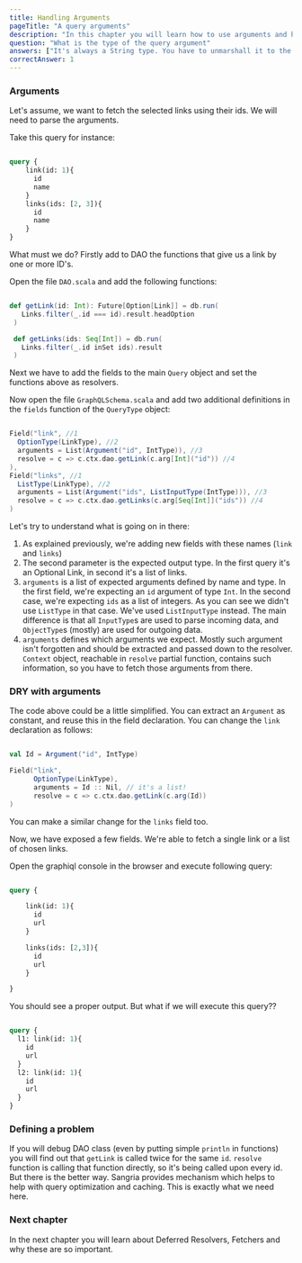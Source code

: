 ```yaml
---
title: Handling Arguments
pageTitle: "A query arguments"
description: "In this chapter you will learn how to use arguments and how to handle them and pass them to the business logic."
question: "What is the type of the query argument"
answers: ["It's always a String type. You have to unmarshall it to the type you need", "You can define the type of the argument in the schema.", "It's one of the basic types.", "Only numbers."]
correctAnswer: 1
---
```



### Arguments

Let's assume, we want to fetch the selected links using their ids. We will need to parse the arguments.

Take this query for instance:

```graphql

query {
    link(id: 1){
      id
      name
    }
    links(ids: [2, 3]){
      id
      name
    }  
}
```

What must we do? Firstly add to DAO the functions that give us a link by one or more ID's.

<Instruction>

Open the file `DAO.scala` and add the following functions:

```scala

def getLink(id: Int): Future[Option[Link]] = db.run(
   Links.filter(_.id === id).result.headOption
 )

 def getLinks(ids: Seq[Int]) = db.run(
   Links.filter(_.id inSet ids).result
 )
```

</Instruction>

Next we have to add the fields to the main `Query` object and set the functions above as resolvers.

<Instruction>

Now open the file `GraphQLSchema.scala` and add two additional definitions in the `fields` function of the `QueryType` object:

```scala

Field("link", //1
  OptionType(LinkType), //2
  arguments = List(Argument("id", IntType)), //3
  resolve = c => c.ctx.dao.getLink(c.arg[Int]("id")) //4
),
Field("links", //1
  ListType(LinkType), //2
  arguments = List(Argument("ids", ListInputType(IntType))), //3
  resolve = c => c.ctx.dao.getLinks(c.arg[Seq[Int]]("ids")) //4
)

```

</Instruction>

Let's try to understand what is going on in there:

1. As explained previously, we're adding new fields with these names (`link` and `links`)
1. The second parameter is the expected output type. In the first query it's an Optional Link, in second it's a list of links.
1. `arguments` is a list of expected arguments defined by name and type. In the first field, we're expecting an `id` argument of type `Int`. In the second case, we're expecting `ids` as a list of integers. As you can see we didn't use `ListType` in that case. We've used `ListInputType` instead. The main difference is that all `InputType`s are used to parse incoming data, and `ObjectType`s (mostly) are used for outgoing data.
1. `arguments` defines which arguments we expect. Mostly such argument isn't forgotten and should be extracted and passed down to the resolver. `Context` object, reachable in `resolve` partial function, contains such information, so you have to fetch those arguments from there.

### DRY with arguments

The code above could be a little simplified. You can extract an `Argument` as constant, and reuse this in the field declaration. You can change the `link` declaration as follows:

```scala

val Id = Argument("id", IntType)

Field("link",
      OptionType(LinkType),
      arguments = Id :: Nil, // it's a list!
      resolve = c => c.ctx.dao.getLink(c.arg(Id))
)
```
You can make a similar change for the `links` field too.

Now, we have exposed a few fields. We're able to fetch a single link or a list of chosen links.

<Instruction>

Open the graphiql console in the browser and execute following query:

```graphql

query {

    link(id: 1){
      id
      url
    }

    links(ids: [2,3]){
      id
      url
    }

}
```

</Instruction>

You should see a proper output. But what if we will execute this query??

```graphql

query {
  l1: link(id: 1){
    id
    url
  }
  l2: link(id: 1){
    id
    url
  }
}
```

### Defining a problem

If you will debug DAO class (even by putting simple `println` in functions) you will find out that `getLink` is called twice for the same `id`. `resolve` function is calling that function directly, so it's being called upon every id. But there is the better way. Sangria provides mechanism which helps to help with query optimization and caching. This is exactly what we need here.


### Next chapter

In the next chapter you will learn about Deferred Resolvers, Fetchers and why these are so important.
